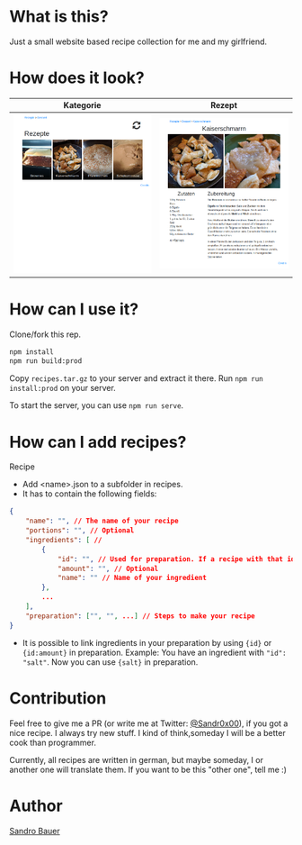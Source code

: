# What is this?
Just a small website based recipe collection for me and my girlfriend.

# How does it look?
Kategorie | Rezept
---|---
![](readme-1.png) | ![](readme-2.png)

# How can I use it?
Clone/fork this rep.

```bash
npm install
npm run build:prod
```

Copy `recipes.tar.gz` to your server and extract it there. Run `npm run install:prod` on your server.

To start the server, you can use `npm run serve`.

# How can I add recipes?
Recipe
- Add &lt;name&gt;.json to a subfolder in recipes.
- It has to contain the following fields:
```json
{
    "name": "", // The name of your recipe
    "portions": "", // Optional
    "ingredients": [ //
        {
            "id": "", // Used for preparation. If a recipe with that id exists, it will automatically get linked
            "amount": "", // Optional
            "name": "" // Name of your ingredient
        },
        ...
    ],
    "preparation": ["", "", ...] // Steps to make your recipe
}
```
- It is possible to link ingredients in your preparation by using `{id}` or `{id:amount}` in preparation. Example: You have an ingredient with `"id": "salt"`. Now you can use `{salt}` in preparation.

# Contribution

Feel free to give me a PR (or write me at Twitter: [@Sandr0x00](https://twitter.com/Sandr0x00)), if you got a nice recipe. I always try new stuff. I kind of think,someday I will be a better cook than programmer.

Currently, all recipes are written in german, but maybe someday, I or another one will translate them. If you want to be this "other one", tell me :)

# Author
[Sandro Bauer](https://twitter.com/Sandr0x00)